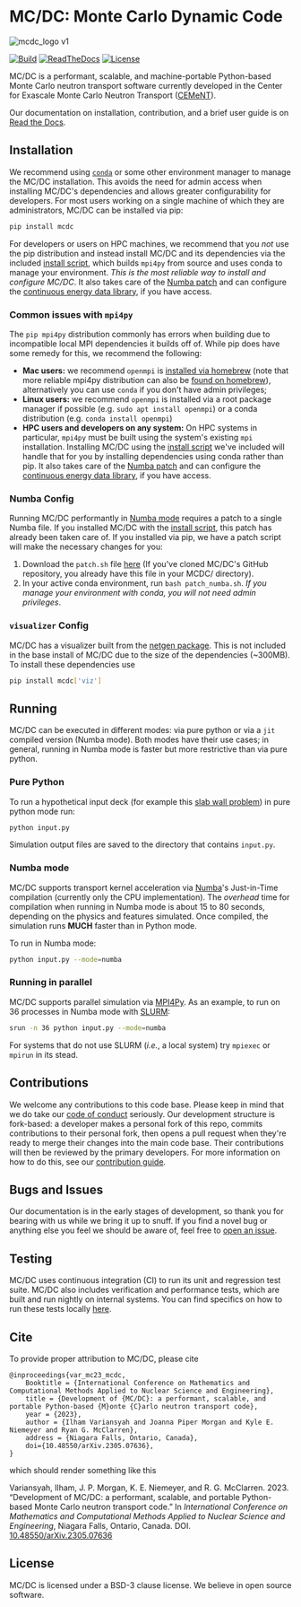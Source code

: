 # MC/DC: Monte Carlo Dynamic Code

![mcdc_logo v1](https://user-images.githubusercontent.com/26186244/173467190-74d9b09a-ef7d-4f0e-8bdf-4a076de7c43c.svg)

[![Build](https://github.com/CEMeNT-PSAAP/MCDC/actions/workflows/mpi_numba_reg.yml/badge.svg)](https://github.com/CEMeNT-PSAAP/MCDC/actions/workflows/mpi_numba_reg.yml)
[![ReadTheDocs](https://readthedocs.org/projects/cement-psaapgithubio/badge/?version=latest&style=flat)](https://cement-psaapgithubio.readthedocs.org/en/latest/ )
[![License](https://img.shields.io/badge/License-BSD_3--Clause-blue.svg)](https://opensource.org/licenses/BSD-3-Clause)



MC/DC is a performant, scalable, and machine-portable Python-based Monte Carlo 
neutron transport software currently developed in the Center for Exascale Monte 
Carlo Neutron Transport ([CEMeNT](https://cement-psaap.github.io/)).

Our documentation on installation, contribution, and a brief user guide is on [Read the Docs](https://cement-psaapgithubio.readthedocs.io/en/latest/).

## Installation

We recommend using [`conda`](https://conda.io/projects/conda/en/latest/user-guide/install/index.html) or some other environment manager to manage the MC/DC installation.
This avoids the need for admin access when installing MC/DC's dependencies and allows greater configurability for developers.
For most users working on a single machine of which they are administrators, MC/DC can be installed via pip:
```bash
pip install mcdc
```
For developers or users on HPC machines, we recommend that you *not* use the pip distribution and instead install MC/DC and its dependencies via the included [install script](https://cement-psaapgithubio.readthedocs.io/en/latest/install.html), which builds `mpi4py` from source and uses conda to manage your environment. *This is the most reliable way to install and configure MC/DC*. It also takes care of the [Numba patch]() and can configure the [continuous energy data library](), if you have access.

### Common issues with `mpi4py`

The `pip mpi4py` distribution commonly has errors when building due to incompatible local MPI dependencies it builds off of. While pip does have some remedy for this, we recommend the following:
* **Mac users:** we recommend `openmpi` is [installed via homebrew](https://formulae.brew.sh/formula/open-mpi) (note that more reliable mpi4py distribution can also be [found on homebrew](https://formulae.brew.sh/formula/mpi4py)), alternatively you can use `conda` if you don't have admin privileges;
* **Linux users:** we recommend `openmpi` is installed via a root package manager if possible (e.g. `sudo apt install openmpi`) or a conda distribution (e.g. `conda install openmpi`)
* **HPC users and developers on any system:** On HPC systems in particular, `mpi4py` must be built using the system's existing `mpi` installation. Installing MC/DC using the [install script](https://cement-psaapgithubio.readthedocs.io/en/latest/install.html) we've included will handle that for you by installing dependencies using conda rather than pip. It also takes care of the [Numba patch]() and can configure the [continuous energy data library](), if you have access.

### Numba Config

Running MC/DC performantly in [Numba mode](#numba-mode) requires a patch to a single Numba file. If you installed MC/DC with the [install script](https://cement-psaapgithubio.readthedocs.io/en/latest/install.html), this patch has already been taken care of. If you installed via pip, we have a patch script will make the necessary changes for you:
1. Download the `patch.sh` file [here]() (If you've cloned MC/DC's GitHub repository, you already have this file in your MCDC/ directory).
2. In your active conda environment, run `bash patch_numba.sh`.
*If you manage your environment with conda, you will not need admin privileges*.

### `visualizer` Config

MC/DC has a visualizer built from the [netgen package](https://ngsolve.org/). This is not included in the base install of MC/DC due to the size of the dependencies (~300MB). To install these dependencies use
```bash
pip install mcdc['viz']
```

## Running

MC/DC can be executed in different modes: via pure python or via a `jit` compiled version (Numba mode). 
Both modes have their use cases; in general, running in Numba mode is faster but more restrictive than via pure python.

### Pure Python

To run a hypothetical input deck (for example this [slab wall problem](https://github.com/CEMeNT-PSAAP/MCDC/tree/main/examples/fixed_source/slab_absorbium)) in pure python mode run:

```bash
python input.py
```

Simulation output files are saved to the directory that contains `input.py`.

### Numba mode

MC/DC supports transport kernel acceleration via 
[Numba](https://numba.readthedocs.io/en/stable/index.html)'s Just-in-Time 
compilation (currently only the CPU implementation). The *overhead* time for compilation
when running in Numba mode is about 15 to 80 seconds, depending on the physics and features 
simulated. Once compiled, the simulation runs **MUCH** faster than in 
Python mode.

To run in Numba mode:

```bash
python input.py --mode=numba
```

### Running in parallel

MC/DC supports parallel simulation via 
[MPI4Py](https://mpi4py.readthedocs.io/en/stable/). As an example, to run on 36 
processes in Numba mode with [SLURM](https://slurm.schedmd.com/documentation.html):

```bash
srun -n 36 python input.py --mode=numba
```

For systems that do not use SLURM (*i.e.*, a local system) try `mpiexec` or `mpirun` in its stead.

## Contributions

We welcome any contributions to this code base.
Please keep in mind that we do take our [code of conduct](https://github.com/CEMeNT-PSAAP/MCDC/blob/main/CODE_OF_CONDUCT.md) seriously.
Our development structure is fork-based: a developer makes a personal fork of this repo, commits contributions to their personal fork, then opens a pull request when they're ready to merge their changes into the main code base. Their contributions will then be reviewed by the primary developers. For more information on how to do this, see our [contribution guide](https://cement-psaapgithubio.readthedocs.io/en/latest/contribution.html).

## Bugs and Issues

Our documentation is in the early stages of development, so thank you for bearing with us while we bring it up to snuff.
If you find a novel bug or anything else you feel we should be aware of, feel free to [open an issue](https://github.com/CEMeNT-PSAAP/MCDC/issues).

## Testing

MC/DC uses continuous integration (CI) to run its unit and regression test suite. 
MC/DC also includes verification and performance tests, which are built and run nightly on internal systems.
You can find specifics on how to run these tests locally [here](https://github.com/CEMeNT-PSAAP/MCDC/tree/main/test/regression).

## Cite

To provide proper attribution to MC/DC, please cite
```
@inproceedings{var_mc23_mcdc,
    Booktitle = {International Conference on Mathematics and Computational Methods Applied to Nuclear Science and Engineering},
    title = {Development of {MC/DC}: a performant, scalable, and portable Python-based {M}onte {C}arlo neutron transport code},
    year = {2023},
    author = {Ilham Variansyah and Joanna Piper Morgan and Kyle E. Niemeyer and Ryan G. McClarren},
    address = {Niagara Falls, Ontario, Canada},
    doi={10.48550/arXiv.2305.07636},
}
```
which should render something like this

Variansyah, Ilham, J. P. Morgan, K. E. Niemeyer, and R. G. McClarren. 2023. “Development of MC/DC: a performant, scalable, and portable Python-based Monte Carlo neutron transport code.” In *International Conference on Mathematics and Computational Methods Applied to Nuclear Science and Engineering*, Niagara Falls, Ontario, Canada. DOI. [10.48550/arXiv.2305.07636](https://doi.org/10.48550/arXiv.2305.07636)

## License

MC/DC is licensed under a BSD-3 clause license. We believe in open source software.
